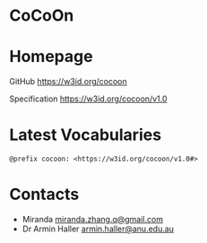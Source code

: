CoCoOn
======

# Homepage

GitHub https://w3id.org/cocoon

Specification https://w3id.org/cocoon/v1.0

# Latest Vocabularies

    @prefix cocoon: <https://w3id.org/cocoon/v1.0#>

# Contacts
* Miranda <miranda.zhang.q@gmail.com>
* Dr Armin Haller <armin.haller@anu.edu.au>
